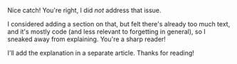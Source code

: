 Nice catch! You're right, I did *not* address that issue.

I considered adding a section on that, but felt there's already too much text, and it's mostly code (and less relevant to forgetting in general), so I sneaked away from explaining. You're a sharp reader!

I'll add the explanation in a separate article. Thanks for reading!